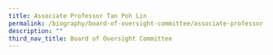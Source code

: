 ```yaml
---
title: Associate Professor Tan Poh Lin
permalink: /biography/board-of-oversight-committee/associate-professor-tan-poh-lin/
description: ""
third_nav_title: Board of Oversight Committee
---
```


